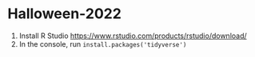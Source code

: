 # Halloween-2022

1. Install R Studio https://www.rstudio.com/products/rstudio/download/
2. In the console, run `install.packages('tidyverse')`
